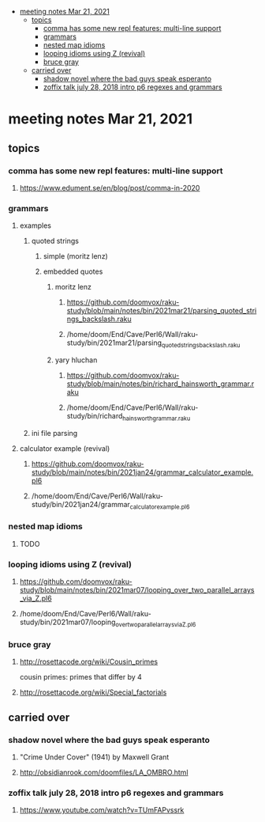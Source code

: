- [meeting notes Mar 21, 2021](#org69a3f05)
  - [topics](#org7113a16)
    - [comma has some new repl features: multi-line support](#orgc6bdcd1)
    - [grammars](#orgbc8db1f)
    - [nested map idioms](#org48be58f)
    - [looping idioms using Z (revival)](#orge2d6d27)
    - [bruce gray](#orgf5d4319)
  - [carried over](#org91f718b)
    - [shadow novel where the bad guys speak esperanto](#org5c631c2)
    - [zoffix talk july 28, 2018 intro p6 regexes and grammars](#org5bad3fe)


<a id="org69a3f05"></a>

# meeting notes Mar 21, 2021


<a id="org7113a16"></a>

## topics


<a id="orgc6bdcd1"></a>

### comma has some new repl features: multi-line support

1.  <https://www.edument.se/en/blog/post/comma-in-2020>


<a id="orgbc8db1f"></a>

### grammars

1.  examples

    1.  quoted strings
    
        1.  simple (moritz lenz)
        
        2.  embedded quotes
        
            1.  moritz lenz
            
                1.  <https://github.com/doomvox/raku-study/blob/main/notes/bin/2021mar21/parsing_quoted_strings_backslash.raku>
                
                2.  /home/doom/End/Cave/Perl6/Wall/raku-study/bin/2021mar21/parsing<sub>quoted</sub><sub>strings</sub><sub>backslash.raku</sub>
            
            2.  yary hluchan
            
                1.  <https://github.com/doomvox/raku-study/blob/main/notes/bin/richard_hainsworth_grammar.raku>
                
                2.  /home/doom/End/Cave/Perl6/Wall/raku-study/bin/richard<sub>hainsworth</sub><sub>grammar.raku</sub>
    
    2.  ini file parsing

2.  calculator example (revival)

    1.  <https://github.com/doomvox/raku-study/blob/main/notes/bin/2021jan24/grammar_calculator_example.pl6>
    
    2.  /home/doom/End/Cave/Perl6/Wall/raku-study/bin/2021jan24/grammar<sub>calculator</sub><sub>example.pl6</sub>


<a id="org48be58f"></a>

### nested map idioms

1.  TODO 


<a id="orge2d6d27"></a>

### looping idioms using Z (revival)

1.  <https://github.com/doomvox/raku-study/blob/main/notes/bin/2021mar07/looping_over_two_parallel_arrays_via_Z.pl6>

2.  /home/doom/End/Cave/Perl6/Wall/raku-study/bin/2021mar07/looping<sub>over</sub><sub>two</sub><sub>parallel</sub><sub>arrays</sub><sub>via</sub><sub>Z.pl6</sub>


<a id="orgf5d4319"></a>

### bruce gray

1.  <http://rosettacode.org/wiki/Cousin_primes>

    cousin primes: primes that differ by 4

2.  <http://rosettacode.org/wiki/Special_factorials>


<a id="org91f718b"></a>

## carried over


<a id="org5c631c2"></a>

### shadow novel where the bad guys speak esperanto

1.  "Crime Under Cover" (1941) by Maxwell Grant

2.  <http://obsidianrook.com/doomfiles/LA_OMBRO.html>


<a id="org5bad3fe"></a>

### zoffix talk july 28, 2018 intro p6 regexes and grammars

1.  <https://www.youtube.com/watch?v=TUmFAPvssrk>
